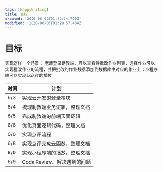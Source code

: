 ```yaml
---
tags: [HappyWriting]
title: 目标
created: '2020-06-02T01:42:34.790Z'
modified: '2020-06-03T01:28:57.434Z'
---
```


# 目标
实现这样一个场景：
老师登录助教端，可以查看待批改作业列表，选择作业可以实现批改作业的流程，并把批改的作业数据添加到数据库中对应的作业上；小程序端可以实现此点评的播放。

| 时间 | 计划 |
|  ----  | ----  | 
| 6/3 | 实现云开发的登录模块 | 
| 6/4 | 梳理助教端业务逻辑，整理文档 | 
| 6/5  | 完成助教端的前端页面逻辑 |
| 6/6  | 优化页面逻辑代码，整理文档 | 
| 6/6  | 实现点评流程 |
| 6/8  | 实现点评完成云函数，整理文档  |
| 6/9  | 实现小程序端的播放，整理文档  |
| 6/9  | Code Review、解决遇到的问题 |


